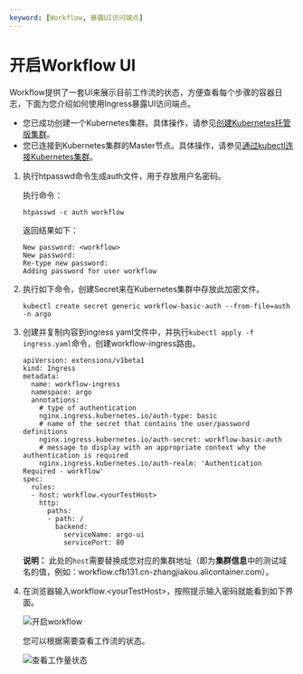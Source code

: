 ```yaml
---
keyword: [Workflow, 暴露UI访问端点]
---
```


# 开启Workflow UI

Workflow提供了一套UI来展示目前工作流的状态，方便查看每个步骤的容器日志，下面为您介绍如何使用Ingress暴露UI访问端点。

-   您已成功创建一个Kubernetes集群。具体操作，请参见[创建Kubernetes托管版集群](/cn.zh-CN/Kubernetes集群用户指南/集群/创建集群/创建Kubernetes托管版集群.md)。
-   您已连接到Kubernetes集群的Master节点。具体操作，请参见[通过kubectl连接Kubernetes集群](/cn.zh-CN/Kubernetes集群用户指南/集群/连接集群/通过kubectl连接Kubernetes集群.md)。

1.  执行htpasswd命令生成auth文件，用于存放用户名密码。

    执行命令：

    ```
    htpasswd -c auth workflow
    ```

    返回结果如下：

    ```
    New password: <workflow>
    New password:
    Re-type new password:
    Adding password for user workflow
    ```

2.  执行如下命令，创建Secret来在Kubernetes集群中存放此加密文件。

    ```
    kubectl create secret generic workflow-basic-auth --from-file=auth -n argo
    ```

3.  创建并复制内容到ingress yaml文件中，并执行`kubectl apply -f ingress.yaml`命令，创建workflow-ingress路由。

    ```
    apiVersion: extensions/v1beta1
    kind: Ingress
    metadata:
      name: workflow-ingress
      namespace: argo
      annotations:
        # type of authentication
        nginx.ingress.kubernetes.io/auth-type: basic
        # name of the secret that contains the user/password definitions
        nginx.ingress.kubernetes.io/auth-secret: workflow-basic-auth
        # message to display with an appropriate context why the authentication is required
        nginx.ingress.kubernetes.io/auth-realm: 'Authentication Required - workflow'
    spec:
      rules:
      - host: workflow.<yourTestHost>
        http:
          paths:
          - path: /
            backend:
              serviceName: argo-ui
              servicePort: 80
    ```

    **说明：** 此处的`host`需要替换成您对应的集群地址（即为**集群信息**中的测试域名的值，例如：workflow.cfb131.cn-zhangjiakou.alicontainer.com）。

4.  在浏览器输入workflow.<yourTestHost\>，按照提示输入密码就能看到如下界面。

    ![开启workflow](https://static-aliyun-doc.oss-accelerate.aliyuncs.com/assets/img/zh-CN/6429449951/p47755.png)

    您可以根据需要查看工作流的状态。

    ![查看工作量状态](https://static-aliyun-doc.oss-accelerate.aliyuncs.com/assets/img/zh-CN/7429449951/p47756.png)


